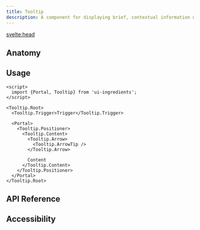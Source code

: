 ```yaml
---
title: Tooltip
description: A component for displaying brief, contextual information when hovering over or focusing on an element.
---
```


<script>
  import {TooltipDemo} from '$lib/demo';
  import {Anatomy} from '$lib/anatomy';
  import {Api} from '$lib/api';
  import {Accessibility} from '$lib/accessibility';
  import Metadata from '$lib/metadata.svelte';
  import PageHeading from '$lib/page-heading.svelte';
</script>

<svelte:head>

  <title>UI Ingredients | {title}</title>
</svelte:head>

<Metadata title="{title}" description="{description}" />
<PageHeading title="{title}" description="{description}" />

<TooltipDemo />

## Anatomy

<Anatomy id="tooltip" />

## Usage

```svelte
<script>
  import {Portal, Tooltip} from 'ui-ingredients';
</script>

<Tooltip.Root>
  <Tooltip.Trigger>Trigger</Tooltip.Trigger>

  <Portal>
    <Tooltip.Positioner>
      <Tooltip.Content>
        <Tooltip.Arrow>
          <Tooltip.ArrowTip />
        </Tooltip.Arrow>

        Content
      </Tooltip.Content>
    </Tooltip.Positioner>
  </Portal>
</Tooltip.Root>
```

## API Reference

<Api id="tooltip" />

## Accessibility

<Accessibility id="tooltip" />
